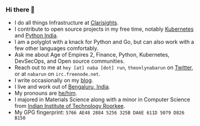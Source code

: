 ### Hi there 👋

- I do all things Infrastructure at [Clarisights][clarisights].
- I contribute to open source projects in my free time, notably [Kubernetes][kubernetes] and [Python India][pythonindia].
- I am a polyglot with a knack for Python and Go, but can also work with a few other languages comfortably.
- Ask me about Age of Empires 2, Finance, Python, Kubernetes, DevSecOps, and Open source communities.
- Reach out to me at `hey [at] naba [dot] run`, `theonlynabarun` on [Twitter][twitter], or at `nabarun` on `irc.freenode.net`.
- I write occasionally on my [blog][blog].
- I live and work out of [Bengaluru, India][blr].
- My pronouns are [he/him][pronoun].
- I majored in Materials Science along with a minor in Computer Science from [Indian Institute of Technology Roorkee][iitr].
- My GPG fingerprint: `5766 AE48 2884 5256 325B DA6E 611D 5079 D826 B150`

<!--
# TODO
- Setup Page
- Talks Page
- Current work Page
-->

[blog]: //blog.naba.run
[blr]: //en.wikipedia.org/wiki/Bangalore
[clarisights]: //clarisights.com
[iitr]: //iitr.ac.in
[kubernetes]: //kubernetes.io
[pronoun]: //pronoun.is/he
[python]: //python.org
[pythonindia]: //github.com/pythonindia
[twitter]: //twitter.com/theonlynabarun
